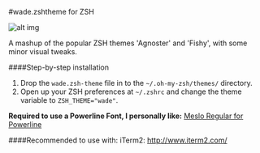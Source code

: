 #wade.zshtheme for ZSH

![alt img](https://s3.amazonaws.com/f.cl.ly/items/3326223D2x3k2k1v173s/Screen%20Shot%202015-04-22%20at%207.26.17%20PM.png)

A mashup of the popular ZSH themes 'Agnoster' and 'Fishy', with some minor visual tweaks.

####Step-by-step installation
1. Drop the `wade.zsh-theme` file in to the `~/.oh-my-zsh/themes/` directory.
2. Open up your ZSH preferences at `~/.zshrc` and change the theme variable to `ZSH_THEME="wade"`.

<b>Required to use a Powerline Font, I personally like:</b>
<a href="https://github.com/powerline/fonts/blob/master/Meslo/Meslo%20LG%20M%20DZ%20Regular%20for%20Powerline.otf">Meslo Regular for Powerline</a>

####Recommended to use with:
iTerm2:
<a href="http://www.iterm2.com/">http://www.iterm2.com/</a>
